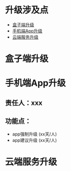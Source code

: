 # 升级涉及点
- [盒子端升级](#盒子端升级)
- [手机端App升级](#手机端App升级)
- [云端服务升级](#云端服务升级)


# 盒子端升级



# 手机端App升级



## 责任人：xxx
## 功能点：
* app强制升级 (xx天/人)
* app建议升级 (xx天/人)




# 云端服务升级
